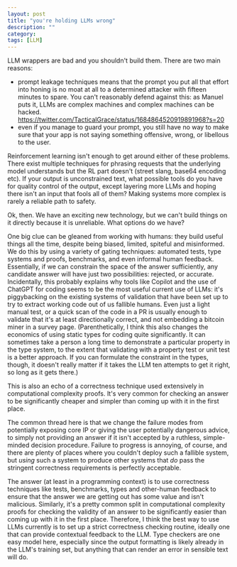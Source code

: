 ```yaml
---
layout: post
title: "you're holding LLMs wrong"
description: ""
category:
tags: [LLM]
---
```


LLM wrappers are bad and you shouldn't build them. There are two main reasons:

- prompt leakage techniques means that the prompt you put all that effort into honing is no moat at all to a determined attacker with fifteen minutes to spare.
  You can't reasonably defend against this: as Manuel puts it, LLMs are complex machines and complex machines can be hacked. https://twitter.com/TacticalGrace/status/1684864520919891968?s=20
- even if you manage to guard your prompt, you still have no way to make sure that your app is not saying something offensive, wrong, or libellous to the user.

Reinforcement learning  isn't enough to get around either of these problems. There exist multiple techniques for phrasing requests that the underlying model understands but the RL part doesn't (street slang, base64 encoding etc). If your output is unconstrained text, what possible tools do you have for quality control of the output, except layering more LLMs and hoping there isn't an input that fools all of them? Making systems more complex is rarely a reliable path to safety.

Ok, then. We have an exciting new technology, but we can't build things on it directly because it is unreliable. What options do we have?

One big clue can be gleaned from working with humans: they build useful things all the time, despite being biased, limited, spiteful and misinformed. We do this by using a
variety of gating techniques: automated tests, type systems and proofs, benchmarks, and even informal human feedback. Essentially, if we can constrain the space of the
answer sufficiently, any candidate answer will have just two possibilities: rejected, or accurate. Incidentally, this probably explains why tools like Copilot and the use
of ChatGPT for coding seems to be the most useful current use of LLMs: it's piggybacking on the existing systems of validation that have been set up to try to extract
working code out of us fallible humans. Even just a light manual test, or a quick scan of the code in a PR is usually enough to validate that it's at least directionally
correct, and not embedding a bitcoin miner in a survey page. (Parenthetically, I think this also changes the economics of using static types for coding quite significantly.
It can sometimes take a person a long time to demonstrate a particular property in the type system, to the extent that validating with a property test or unit test is a better
approach. If you can formulate the constraint in the types, though, it doesn't really matter if it takes the LLM ten attempts to get it right, so long as it gets there.)

This is also an echo of a correctness technique used extensively in computational complexity proofs. It's very common for checking an answer to be significantly cheaper
and simpler than coming up with it in the first place.

The common thread here is that we change the failure modes from potentially exposing core IP or giving the user potentially dangerous advice, to simply not providing an answer if it isn't accepted
by a ruthless, simple-minded decision procedure. Failure to progress is annoying, of course, and there are plenty of places where you couldn't deploy such a fallible system, but _using_
such a system to produce other systems that _do_ pass the stringent correctness requirements is perfectly acceptable.


The answer (at least in a programming context) is to use correctness techniques like tests, benchmarks, types and other-human feedback to ensure that the answer we are getting out has some value and isn't malicious. Similarly, it's a pretty common split in computational complexity proofs for checking the validity of an answer to be significantly easier than coming up with it in the first place. Therefore, I think the best way to use LLMs currently is to set up a strict correctness checking routine, ideally one that can provide contextual feedback to the LLM. Type checkers are one easy model here, especially since the output formatting is likely already in the LLM's training set, but anything that can render an error in sensible text will do.
